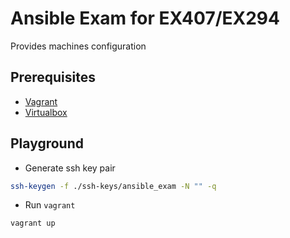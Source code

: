 # **Ansible Exam for EX407/EX294**

Provides machines configuration

## **Prerequisites**

- [Vagrant](https://www.vagrantup.com/)
- [Virtualbox](https://www.virtualbox.org/)

## **Playground**

- Generate ssh key pair

```sh
ssh-keygen -f ./ssh-keys/ansible_exam -N "" -q
```

- Run `vagrant`

```sh
vagrant up
```

